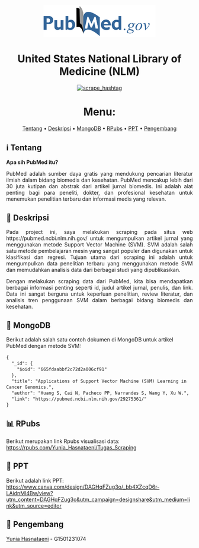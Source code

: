 <p align="center" width="80%">
    <img width="60%" src="https://github.com/YuniaHasnataeni/Project-UAS/blob/main/logo.png">
</p>

<div align="center">
    
# United States National Library of Medicine (NLM)
[![scrape_hashtag](https://github.com/YuniaHasnataeni/Project-UAS/actions/workflows/main.yml/badge.svg)](https://github.com/YuniaHasnataeni/Project-UAS/actions/workflows/main.yml)

<p align="center">

# Menu:

</p>

[Tentang](#information_source-Tentang)
•
[Deskripsi](#pencil-Deskripsi)
•
[MongoDB](#floppy_disk-MongoDB)
•
[RPubs](#bar_chart-RPubs)
•
[PPT](#open_file_folder-PPT)
•
[Pengembang](#bust_in_silhouette-Pengembang)

</div>

## :information_source: Tentang  

**Apa sih PubMed itu?**

<p align="justify">
PubMed adalah sumber daya gratis yang mendukung pencarian literatur ilmiah dalam bidang biomedis dan kesehatan. PubMed mencakup lebih dari 30 juta kutipan dan abstrak dari artikel jurnal biomedis. Ini adalah alat penting bagi para peneliti, dokter, dan profesional kesehatan untuk menemukan penelitian terbaru dan informasi medis yang relevan.
</p>

## :pencil: Deskripsi

<p align="justify">
Pada project ini, saya melakukan scraping pada situs web https://pubmed.ncbi.nlm.nih.gov/ untuk mengumpulkan artikel jurnal yang menggunakan metode Support Vector Machine (SVM). SVM adalah salah satu metode pembelajaran mesin yang sangat populer dan digunakan untuk klasifikasi dan regresi. Tujuan utama dari scraping ini adalah untuk mengumpulkan data penelitian terbaru yang menggunakan metode SVM dan memudahkan analisis data dari berbagai studi yang dipublikasikan.
</p>

<p align="justify">
Dengan melakukan scraping data dari PubMed, kita bisa mendapatkan berbagai informasi penting seperti id, judul artikel jurnal, penulis, dan link. Data ini sangat berguna untuk keperluan penelitian, review literatur, dan analisis tren penggunaan SVM dalam berbagai bidang biomedis dan kesehatan.
</p>
</div>

## :floppy_disk: MongoDB

Berikut adalah salah satu contoh dokumen di MongoDB untuk artikel PubMed dengan metode SVM:
```mongodb
{
  "_id": {
    "$oid": "665fdaabbf2c72d2a006cf91"
  },
  "title": "Applications of Support Vector Machine (SVM) Learning in Cancer Genomics.",
  "author": "Huang S, Cai N, Pacheco PP, Narrandes S, Wang Y, Xu W.",
  "link": "https://pubmed.ncbi.nlm.nih.gov/29275361/"
}
```
## :bar_chart: RPubs
Berikut merupakan link Rpubs visualisasi data: https://rpubs.com/Yunia_Hasnataeni/Tugas_Scraping


## :open_file_folder: PPT
Berikut adalah link PPT: https://www.canva.com/design/DAGHqFZug3o/_bb4XZcqD6r-LAidnMl4Bw/view?utm_content=DAGHqFZug3o&utm_campaign=designshare&utm_medium=link&utm_source=editor 

## :bust_in_silhouette: Pengembang 
[Yunia Hasnataeni](https://github.com/YuniaHasnataeni) - G1501231074
